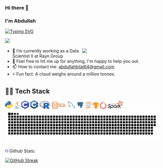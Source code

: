### Hi there 👋
### I'm Abdullah
[![Typing SVG](https://readme-typing-svg.demolab.com?font=Fira+Code&pause=1000&random=false&width=435&lines=Data+Scientist+%F0%9F%93%8A%F0%9F%93%88)](https://git.io/typing-svg)

![](https://komarev.com/ghpvc/?username=abdullahbilal64&color=green)

<img align="right" src="img/plexus.gif" width="50%">

- 🔭 I’m currently working as a Data Scientist II at Rayn Group
- 💬 Feel free to hit me up for anything, I'm happy to help you out.
- 📫 How to contact me: abdullahbilal64@gmail.com
- ⚡ Fun fact: A cloud weighs around a million tonnes.

## 🧑‍💻 Tech Stack

<img src="img/python-seeklogo.svg" width="5%">
<img src="img/java-seeklogo.svg " width="4%">
<img src="img/c-language-seeklogo.svg " width="5%">
<img src="img/c-seeklogo.svg " width="5%">
<img src="img/r-project-seeklogo.svg " width="7%">
<img src="img/sql-seeklogo.svg" width="10%">
<img src="img/mysql-seeklogo.svg" width="5%">
<img src="img/pngegg.png" width="5%">
<img src="img/jupyter-seeklogo.svg" width="4%">
<img src="img/tensorflow-seeklogo.svg" width="4%">
<img src="img/pytorch-seeklogo.svg" width="4%">
<img src="img/spark-seeklogo.svg" width="10%">

<img src="img/github-snake-dark.svg">

<img src="img/github-icon-seeklogo.svg" width="2%"> Github Stats:

[![GitHub Streak](https://streak-stats.demolab.com/?user=abdullahbilal64)](https://git.io/streak-stats)
<!--
**abdullahbilal64/abdullahbilal64** is a ✨ _special_ ✨ repository because its `README.md` (this file) appears on your GitHub profile.

Here are some ideas to get you started:

- 🔭 I’m currently working on ...
- 🌱 I’m currently learning ...
- 👯 I’m looking to collaborate on ...
- 🤔 I’m looking for help with ...
- 💬 Ask me about ...
- 📫 How to reach me: ...
- 😄 Pronouns: ...
- ⚡ Fun fact: A cloud weighs around a million tonnes.
-->
